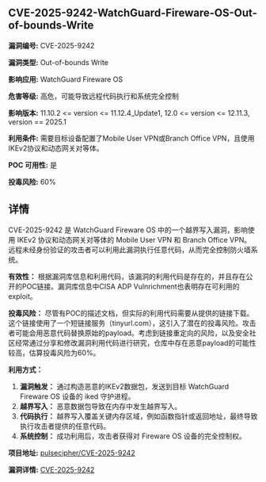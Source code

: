 ## CVE-2025-9242-WatchGuard-Fireware-OS-Out-of-bounds-Write

**漏洞编号:** CVE-2025-9242

**漏洞类型:** Out-of-bounds Write

**影响应用:** WatchGuard Fireware OS

**危害等级:** 高危，可能导致远程代码执行和系统完全控制

**影响版本:** 11.10.2 <= version <= 11.12.4_Update1, 12.0 <= version <= 12.11.3, version == 2025.1

**利用条件:** 需要目标设备配置了Mobile User VPN或Branch Office VPN，且使用IKEv2协议和动态网关对等体。

**POC 可用性:** 是

**投毒风险:** 60%

## 详情

CVE-2025-9242 是 WatchGuard Fireware OS 中的一个越界写入漏洞，影响使用 IKEv2 协议和动态网关对等体的 Mobile User VPN 和 Branch Office VPN。远程未经身份验证的攻击者可以利用此漏洞执行任意代码，从而完全控制防火墙系统。

**有效性：**
根据漏洞库信息和利用代码，该漏洞的利用代码是存在的，并且存在公开的POC链接。漏洞库信息中CISA ADP Vulnrichment也表明存在可利用的exploit。

**投毒风险：**
尽管有POC的描述文档，但实际的利用代码需要从提供的链接下载。这个链接使用了一个短链接服务（tinyurl.com），这引入了潜在的投毒风险。攻击者可能会用恶意代码替换原始的payload。考虑到链接重定向的风险，以及安全社区经常通过分享和修改漏洞利用代码进行研究，仓库中存在恶意payload的可能性较高，估算投毒风险为60%。

**利用方式：**
1.  **漏洞触发：** 通过构造恶意的IKEv2数据包，发送到目标 WatchGuard Fireware OS 设备的 iked 守护进程。
2.  **越界写入：** 恶意数据包导致在内存中发生越界写入。
3.  **代码执行：** 越界写入覆盖关键内存区域，例如函数指针或返回地址，最终导致执行攻击者提供的任意代码。
4.  **系统控制：** 成功利用后，攻击者获得对 Fireware OS 设备的完全控制权。

**项目地址:** [pulsecipher/CVE-2025-9242](https://github.com/pulsecipher/CVE-2025-9242)

**漏洞详情:** [CVE-2025-9242](https://nvd.nist.gov/vuln/detail/CVE-2025-9242)